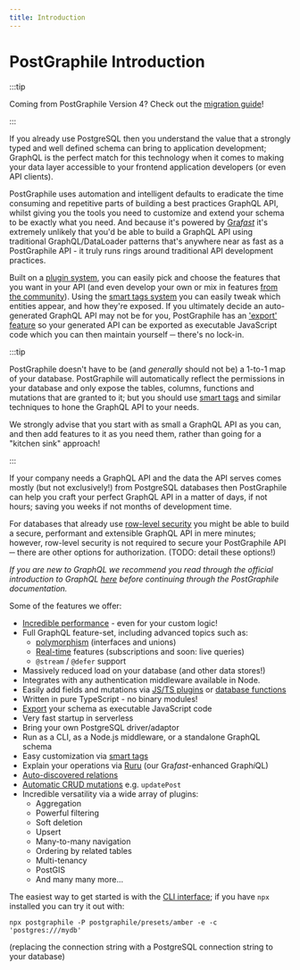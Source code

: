 ```yaml
---
title: Introduction
---
```


# PostGraphile Introduction

:::tip

Coming from PostGraphile Version 4? Check out the
[migration guide](./migrating-from-v4/index.md)!

:::

If you already use PostgreSQL then you understand the value that a strongly
typed and well defined schema can bring to application development; GraphQL is
the perfect match for this technology when it comes to making your data layer
accessible to your frontend application developers (or even API clients).

PostGraphile uses automation and intelligent defaults to eradicate the time
consuming and repetitive parts of building a best practices GraphQL API, whilst
giving you the tools you need to customize and extend your schema to be exactly
what you need. And because it's powered by [Gra*fast*](https://grafast.org) it's
extremely unlikely that you'd be able to build a GraphQL API using traditional
GraphQL/DataLoader patterns that's anywhere near as fast as a PostGraphile API -
it truly runs rings around traditional API development practices.

Built on a [plugin system](./extending), you can easily pick and choose the
features that you want in your API (and even develop your own or mix in features
[from the community](./community-plugins)). Using the
[smart tags system](./smart-tags) you can easily tweak which entities appear,
and how they're exposed. If you ultimately decide an auto-generated GraphQL API
may not be for you, PostGraphile has an ['export' feature](./exporting-schema)
so your generated API can be exported as executable JavaScript code which you
can then maintain yourself ─ there's no lock-in.

:::tip

PostGraphile doesn't have to be (and _generally_ should not be) a 1-to-1 map of
your database. PostGraphile will automatically reflect the permissions in your
database and only expose the tables, columns, functions and mutations that are
granted to it; but you should use [smart tags](./smart-tags) and similar
techniques to hone the GraphQL API to your needs.

We strongly advise that you start with as small a GraphQL API as you can, and
then add features to it as you need them, rather than going for a "kitchen sink"
approach!

:::

If your company needs a GraphQL API and the data the API serves comes mostly
(but not exclusively!) from PostgreSQL databases then PostGraphile can help you
craft your perfect GraphQL API in a matter of days, if not hours; saving you
weeks if not months of development time.

For databases that already use
[row-level security](https://learn.graphile.org/docs/PostgreSQL_Row_Level_Security_Infosheet.pdf)
you might be able to build a secure, performant and extensible GraphQL API in
mere minutes; however, row-level security is not required to secure your
PostGraphile API ─ there are other options for authorization. (TODO: detail
these options!)

_If you are new to GraphQL we recommend you read through the official
introduction to GraphQL [here](https://graphql.org/learn/) before continuing
through the PostGraphile documentation._

Some of the features we offer:

- [Incredible performance](./performance/) - even for your custom logic!
- Full GraphQL feature-set, including advanced topics such as:
  - [polymorphism](./polymorphism.md) (interfaces and unions)
  - [Real-time](./realtime.md) features (subscriptions and soon: live queries)
  - `@stream` / `@defer` support
- Massively reduced load on your database (and other data stores!)
- Integrates with any authentication middleware available in Node.
- Easily add fields and mutations via [JS/TS plugins](./extending/) or
  [database functions](./functions)
- Written in pure TypeScript - no binary modules!
- [Export](./exporting-schema.md) your schema as executable JavaScript code
- Very fast startup in serverless
- Bring your own PostgreSQL driver/adaptor
- Run as a CLI, as a Node.js middleware, or a standalone GraphQL schema
- Easy customization via [smart tags](./smart-tags)
- Explain your operations via [Ruru](https://grafast.org/ruru/) (our Gra*fast*-enhanced Graph*i*QL)
- [Auto-discovered relations](./relations/)
- [Automatic CRUD mutations](./crud-mutations/) e.g. `updatePost`
- Incredible versatility via a wide array of plugins:
  - Aggregation
  - Powerful filtering
  - Soft deletion
  - Upsert
  - Many-to-many navigation
  - Ordering by related tables
  - Multi-tenancy
  - PostGIS
  - And many many more...

The easiest way to get started is with the [CLI interface](./usage-cli/); if you
have `npx` installed you can try it out with:

```
npx postgraphile -P postgraphile/presets/amber -e -c 'postgres:///mydb'
```

(replacing the connection string with a PostgreSQL connection string to your
database)
